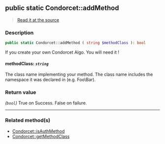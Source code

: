 ## public static Condorcet::addMethod

> [Read it at the source](https://github.com/julien-boudry/Condorcet/blob/master/src/Condorcet.php#L195)

### Description    

```php
public static Condorcet::addMethod ( string $methodClass ): bool
```

If you create your own Condorcet Algo. You will need it !
    

#### **methodClass:** *`string`*   
The class name implementing your method. The class name includes the namespace it was declared in (e.g. Foo\Bar).    


### Return value   

*(`bool`)* True on Success. False on failure.


---------------------------------------

### Related method(s)      

* [Condorcet::isAuthMethod](/Docs/ApiReferences/Condorcet%20Class/Condorcet--isAuthMethod.md)    
* [Condorcet::getMethodClass](/Docs/ApiReferences/Condorcet%20Class/Condorcet--getMethodClass.md)    
